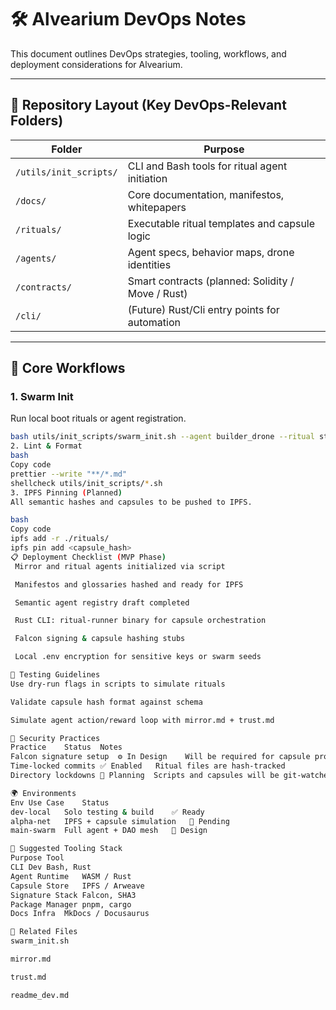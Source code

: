 # 🛠️ Alvearium DevOps Notes

This document outlines DevOps strategies, tooling, workflows, and deployment considerations for Alvearium.

---

## 📁 Repository Layout (Key DevOps-Relevant Folders)

| Folder               | Purpose                                              |
|----------------------|------------------------------------------------------|
| `/utils/init_scripts/` | CLI and Bash tools for ritual agent initiation     |
| `/docs/`             | Core documentation, manifestos, whitepapers         |
| `/rituals/`          | Executable ritual templates and capsule logic       |
| `/agents/`           | Agent specs, behavior maps, drone identities         |
| `/contracts/`        | Smart contracts (planned: Solidity / Move / Rust)   |
| `/cli/`              | (Future) Rust/Cli entry points for automation        |

---

## 🚀 Core Workflows

### 1. Swarm Init
Run local boot rituals or agent registration.

```bash
bash utils/init_scripts/swarm_init.sh --agent builder_drone --ritual startup
2. Lint & Format
bash
Copy code
prettier --write "**/*.md"
shellcheck utils/init_scripts/*.sh
3. IPFS Pinning (Planned)
All semantic hashes and capsules to be pushed to IPFS.

bash
Copy code
ipfs add -r ./rituals/
ipfs pin add <capsule_hash>
📋 Deployment Checklist (MVP Phase)
 Mirror and ritual agents initialized via script

 Manifestos and glossaries hashed and ready for IPFS

 Semantic agent registry draft completed

 Rust CLI: ritual-runner binary for capsule orchestration

 Falcon signing & capsule hashing stubs

 Local .env encryption for sensitive keys or swarm seeds

🧪 Testing Guidelines
Use dry-run flags in scripts to simulate rituals

Validate capsule hash format against schema

Simulate agent action/reward loop with mirror.md + trust.md

🔐 Security Practices
Practice	Status	Notes
Falcon signature setup	⚙️ In Design	Will be required for capsule proofs
Time-locked commits	✅ Enabled	Ritual files are hash-tracked
Directory lockdowns	🔄 Planning	Scripts and capsules will be git-watched

🌍 Environments
Env	Use Case	Status
dev-local	Solo testing & build	✅ Ready
alpha-net	IPFS + capsule simulation	🔄 Pending
main-swarm	Full agent + DAO mesh	🔲 Design

🧭 Suggested Tooling Stack
Purpose	Tool
CLI Dev	Bash, Rust
Agent Runtime	WASM / Rust
Capsule Store	IPFS / Arweave
Signature Stack	Falcon, SHA3
Package Manager	pnpm, cargo
Docs Infra	MkDocs / Docusaurus

📎 Related Files
swarm_init.sh

mirror.md

trust.md

readme_dev.md
